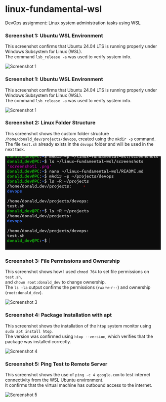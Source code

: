 # linux-fundamental-wsl
DevOps assignment: Linux system administration tasks using WSL
### Screenshot 1: Ubuntu WSL Environment

This screenshot confirms that Ubuntu 24.04 LTS is running properly under Windows Subsystem for Linux (WSL).  
The command `lsb_release -a` was used to verify system info.

![Screenshot 1](screenshots/screenshot1.png)

### Screenshot 1: Ubuntu WSL Environment

This screenshot confirms that Ubuntu 24.04 LTS is running properly under Windows Subsystem for Linux (WSL).  
The command `lsb_release -a` was used to verify system info.

![Screenshot 1](screenshots/screenshot1.png)

### Screenshot 2: Linux Folder Structure

This screenshot shows the custom folder structure `/home/donald_dev/projects/devops`, created using the `mkdir -p` command.  
The file `test.sh` already exists in the `devops` folder and will be used in the next task.

![Screenshot 2](screenshots/screenshot2.png)

### Screenshot 3: File Permissions and Ownership

This screenshot shows how I used `chmod 764` to set file permissions on `test.sh`,  
and `chown root:donald_dev` to change ownership.  
The `ls -la` output confirms the permissions (`rwxrw-r--`) and ownership (`root:donald_dev`).

![Screenshot 3](screenshots/screenshot3.png)

### Screenshot 4: Package Installation with apt

This screenshot shows the installation of the `htop` system monitor using `sudo apt install htop`.  
The version was confirmed using `htop --version`, which verifies that the package was installed correctly.

![Screenshot 4](screenshots/screenshot4.png)

### Screenshot 5: Ping Test to Remote Server

This screenshot shows the use of `ping -c 4 google.com` to test internet connectivity from the WSL Ubuntu environment.  
It confirms that the virtual machine has outbound access to the internet.

![Screenshot 5](screenshots/screenshot5.png)
